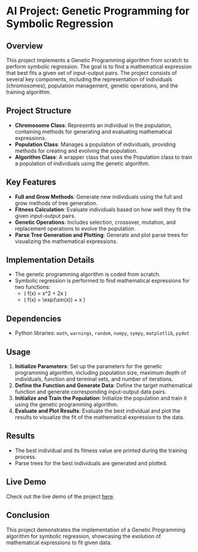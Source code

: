 # AI Project: Genetic Programming for Symbolic Regression

## Overview
This project implements a Genetic Programming algorithm from scratch to perform symbolic regression. The goal is to find a mathematical expression that best fits a given set of input-output pairs. The project consists of several key components, including the representation of individuals (chromosomes), population management, genetic operations, and the training algorithm.

## Project Structure
- **Chromosome Class**: Represents an individual in the population, containing methods for generating and evaluating mathematical expressions.
- **Population Class**: Manages a population of individuals, providing methods for creating and evolving the population.
- **Algorithm Class**: A wrapper class that uses the Population class to train a population of individuals using the genetic algorithm.

## Key Features
- **Full and Grow Methods**: Generate new individuals using the full and grow methods of tree generation.
- **Fitness Calculation**: Evaluate individuals based on how well they fit the given input-output pairs.
- **Genetic Operations**: Includes selection, crossover, mutation, and replacement operations to evolve the population.
- **Parse Tree Generation and Plotting**: Generate and plot parse trees for visualizing the mathematical expressions.

## Implementation Details
- The genetic programming algorithm is coded from scratch.
- Symbolic regression is performed to find mathematical expressions for two functions:
  - \( f(x) = x^2 + 2x \)
  - \( f(x) = \exp(\sin(x)) + x \)

## Dependencies
- Python libraries: `math`, `warnings`, `random`, `numpy`, `sympy`, `matplotlib`, `pydot`

## Usage
1. **Initialize Parameters**: Set up the parameters for the genetic programming algorithm, including population size, maximum depth of individuals, function and terminal sets, and number of iterations.
2. **Define the Function and Generate Data**: Define the target mathematical function and generate corresponding input-output data pairs.
3. **Initialize and Train the Population**: Initialize the population and train it using the genetic programming algorithm.
4. **Evaluate and Plot Results**: Evaluate the best individual and plot the results to visualize the fit of the mathematical expression to the data.

## Results
- The best individual and its fitness value are printed during the training process.
- Parse trees for the best individuals are generated and plotted.

## Live Demo
Check out the live demo of the project [here](https://kiana8181.github.io/AI-Project-Genetic-Programming-/).

## Conclusion
This project demonstrates the implementation of a Genetic Programming algorithm for symbolic regression, showcasing the evolution of mathematical expressions to fit given data.
